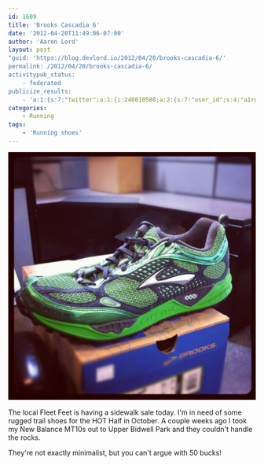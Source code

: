 ```yaml
---
id: 1609
title: 'Brooks Cascadia 6'
date: '2012-04-20T11:49:06-07:00'
author: 'Aaron Lord'
layout: post
"guid: 'https://blog.devlord.io/2012/04/20/brooks-cascadia-6/'
permalink: /2012/04/20/brooks-cascadia-6/
activitypub_status:
    - federated
publicize_results:
    - 'a:1:{s:7:"twitter";a:1:{i:246010580;a:2:{s:7:"user_id";s:4:"a1rd";s:7:"post_id";s:18:"193426100699926528";}}}'
categories:
    - Running
tags:
    - 'Running shoes'
---
```


<a href="/assets/img/2012/04/20120420-124635.jpg"><img src="/assets/img/2012/04/20120420-124635.jpg" alt="20120420-124635.jpg" class="alignnone size-full" /></a>

The local Fleet Feet is having a sidewalk sale today. I'm in need of some rugged trail shoes for the HOT Half in October. A couple weeks ago I took my New Balance MT10s out to Upper Bidwell Park and they couldn't handle the rocks.

They're not exactly minimalist, but you can't argue with 50 bucks!